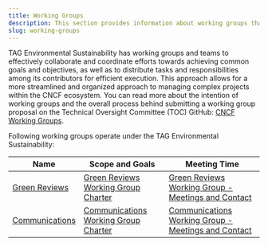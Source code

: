 ```yaml
---
title: Working Groups
description: This section provides information about working groups that operate under the TAG Environmental Sustainability.
slug: working-groups
---
```


TAG Environmental Sustainability has working groups and teams to effectively collaborate and coordinate efforts towards achieving common goals and objectives, as well as to distribute tasks and responsibilities among its contributors for efficient execution. This approach allows for a more streamlined and organized approach to managing complex projects within the CNCF ecosystem. You can read more about the intention of working groups and the overall process behind submitting a working group proposal on the Technical Oversight Committee (TOC) GitHub: [CNCF Working Groups](https://github.com/cncf/toc/blob/main/workinggroups/README.md).

Following working groups operate under the TAG Environmental Sustainability:

| Name                | Scope and Goals            | Meeting Time                          |
|---------------------|----------------------------|---------------------------------------|
| [Green Reviews](https://github.com/cncf/tag-env-sustainability/tree/main/working-groups/green-reviews) | [Green Reviews Working Group Charter](https://github.com/cncf/tag-env-sustainability/tree/main/working-groups/green-reviews/charter.md) | [Green Reviews Working Group - Meetings and Contact](https://github.com/cncf/tag-env-sustainability/tree/main/working-groups/green-reviews/README.md#meetings-and-contact) |
| [Communications](https://github.com/cncf/tag-env-sustainability/tree/main/working-groups/communications)| [Communications Working Group Charter](https://github.com/cncf/tag-env-sustainability/tree/main/working-groups/communications/charter.md) | [Communications Working Group - Meetings and Contact](https://github.com/cncf/tag-env-sustainability/blob/main/working-groups/communications/README.md#meetings-and-contact) |
